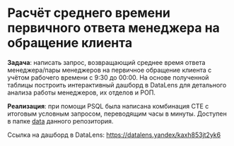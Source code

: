 # Расчёт среднего времени первичного ответа менеджера на обращение клиента

**Задача**: написать запрос, возвращающий среднее время ответа менеджера/пары менеджеров на первичное обращение клиента с учётом рабочего времени с 9:30 до 00:00. На основе полученной таблицы построить интерактивный дашборд в DataLens для детального анализа работы менеджеров, их отделов и РОП.

**Реализация**: при помощи PSQL была написана комбинация CTE с итоговым условным запросом, переводящим часы в минуты. Доступен в папке [data](https://github.com/Vasart-ds/avg_time_response_managers/tree/master/data) данного репозитория.

Ссылка на дашборд в DataLens: https://datalens.yandex/kaxh853jt2yk6
